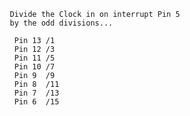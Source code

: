                             Divide the Clock in on interrupt Pin 5
                            by the odd divisions...

                             Pin 13 /1
                             Pin 12 /3
                             Pin 11 /5
                             Pin 10 /7
                             Pin 9  /9
                             Pin 8  /11
                             Pin 7  /13
                             Pin 6  /15 

